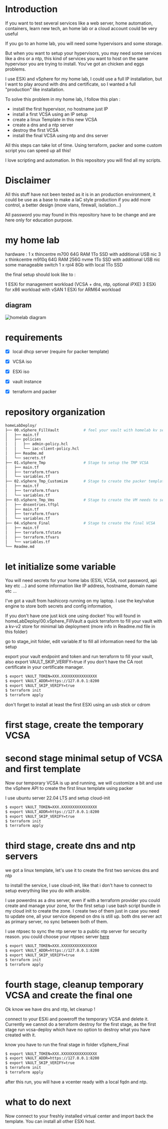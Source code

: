 # Introduction
 
 If you want to test several services like a web server, home automation, containers, learn new tech, an home lab or a cloud account could be very useful

 If you go to an home lab, you will need some hypervisors and some storage.

 But when you want to setup your hypervisors, you may need some services like a dns or a ntp, this kind of services you want to host on the same hypervisor you are trying to install. You've got an chicken and eggs problems.

 I use ESXi and vSphere for my home lab, I could use a full IP installation, but I want to play around with dns and certificate, so I wanted a full "production" like installation.

 To solve this problem in my home lab, I follow this plan :

 - install the first hypervisor, no hostname just IP
 - install a first VCSA using an IP setup
 - create a linux Template in this new VCSA
 - create a dns and a ntp server
 - destroy the first VCSA
 - install the final VCSA using ntp and dns server

All this steps can take lot of time. Using terraform, packer and some custom script you can speed up all this!

I love scripting and automation. In this repository you will find all my scripts.

# Disclaimer

All this stuff have not been tested as it is in an production environment, it could be use as a base to make a IaC style production if you add more control, a better design (more vlans, firewall, isolation...)

All password you may found in this repository have to be change and are here only for education purpose.

# my home lab

hardware :
1 x thincentre m700 64G RAM 1To SSD with additional USB nic
3 x thinkcentre m910q 64G RAM 256G nvme 1To SSD with additional USB nic
some manageable switch
1 x rpi4 8Gb with local 1To SSD

the final setup should look like to :

1 ESXi for management workload (VCSA + dns, ntp, optional iPXE)
3 ESXi for x86 workload with vSAN
1 ESXi for ARM64 workload

## diagram
![homelab diagram](img/homelab.png)

# requirements

- [x] local dhcp server (require for packer template)
- [x] VCSA iso
- [x] ESXi iso
- [x] vault instance
- [x] terraform and packer


# repository organization

```sh
homeLabDeploy/                           
├── 00.vSphere_FillVault           # feel your vault with homelab kv secrets
│   ├── main.tf
│   ├── policies
│   │   ├── admin-policy.hcl
│   │   └── iac-client-policy.hcl
│   ├── Readme.md
│   └── secrets.tf
├── 01.vSphere_Tmp                 # Stage to setup the TMP VCSA
│   ├── main.tf
│   ├── terraform.tfvars
│   └── variables.tf
├── 02.vSphere_Tmp_Customize       # Stage to create the packer template (ubuntu)
│   ├── main.tf
│   ├── terraform.tfvars
│   └── variables.tf
├── 03.vSphere_Tmp_Vms             # Stage to create the VM needs to setup properly a VCSA (DNS and NTP)
│   ├── dnsentries.tftpl
│   ├── main.tf
│   ├── terraform.tfvars
│   └── variables.tf
├── 04.vSphere_Final               # Stage to create the final VCSA
│   ├── main.tf
│   ├── terraform.tfstate
│   ├── terraform.tfvars
│   └── variables.tf
└── Readme.md

```

# let initialize some variable

You will need secrets for your home labs (ESXi, VCSA, root password, api key etc ...) and some information like IP address, hostname, domain name etc ...

I've got a vault from hashicorp running on my laptop. I use the key/value engine to store both secrets and config information, 

If you don't have one just kick one using docker! You will found in homeLabDeploy/00.vSphere_FillVault a quick terraform to fill your vault with a kv-v2 store for minimal lab deployment (more info in Readme.md file in this folder)

go to stage_init folder, edit variable.tf to fill all information need for the lab setup

export your vault endpoint and token and run terraform to fill your vault, also export VAULT_SKIP_VERIFY=true if you don't have the CA root certificate in your certificate manager.

```sh
$ export VAULT_TOKEN=XXX.XXXXXXXXXXXXXXXX
$ export VAULT_ADDR=https://127.0.0.1:8200
$ export VAULT_SKIP_VERIFY=true
$ terraform init
$ terraform apply
```

don't forget to install at least the first ESXi using an usb stick or cdrom

# first stage, create the temporary VCSA

# second stage minimal setup of VCSA and first template


Now our temporary VCSA is up and running, we will customize a bit and use the vSphere API to create the first linux template using packer

I use ubuntu server 22.04 LTS and setup cloud-init

```sh
$ export VAULT_TOKEN=XXX.XXXXXXXXXXXXXXXX
$ export VAULT_ADDR=https://127.0.0.1:8200
$ export VAULT_SKIP_VERIFY=true
$ terraform init
$ terraform apply
```

# third stage, create dns and ntp servers

we got a linux template, let's use it to create the first two services dns and ntp

to install the service, I use cloud-init, like that i don't have to connect to setup everything like you do with ansible.

I use powerdns as a dns server, even if with a terraform provider you could create and manage your zone, for the first setup i use bash script bundle in my cloud init to create the zone. I create two of them just in case you need to update one, all your service depend on dns is still up. both dns server act as primary server, no sync between both of them.

I use ntpsec to sync the ntp server to a public ntp server for security reason. you could choose your ntpsec server [here][ntplist]

```sh
$ export VAULT_TOKEN=XXX.XXXXXXXXXXXXXXXX
$ export VAULT_ADDR=https://127.0.0.1:8200
$ export VAULT_SKIP_VERIFY=true
$ terraform init
$ terraform apply
```

# fourth stage, cleanup temporary VCSA and create the final one

Ok know we have dns and ntp, let cleanup !

connect to your ESXi and poweroff the temporary VCSA and delete it. Currently we cannot do a terraform destroy for the first stage, as the first stage run vcsa-deploy which have no option to destroy what you have created with it.


know you have to run the final stage in folder vSphere_Final

```sh
$ export VAULT_TOKEN=XXX.XXXXXXXXXXXXXXXX
$ export VAULT_ADDR=https://127.0.0.1:8200
$ export VAULT_SKIP_VERIFY=true
$ terraform init
$ terraform apply
```

after this run, you will have a vcenter ready with a local fqdn and ntp.

# what to do next

Now connect to your freshly installed virtual center and import back the template.
You can install all other ESXi host.






[ntplist]: https://netfuture.ch/2021/12/transparent-trustworthy-time-with-ntp-and-nts/#server-list